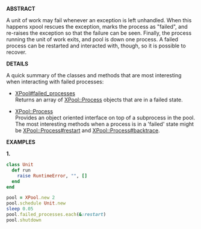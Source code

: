 __ABSTRACT__

A unit of work may fail whenever an exception is left unhandled. When this 
happens xpool rescues the exception, marks the process as "failed", and 
re-raises the exception so that the failure can be seen. Finally, the 
process running the unit of work exits, and pool is down one process. A failed 
process can be restarted and interacted with, though, so it is possible to 
recover.

__DETAILS__

A quick summary of the classes and methods that are most interesting when
interacting with failed processes:

  - [XPool#failed_processes](http://rubydoc.info/github/robgleeson/xpool/XPool#failed_processes-instance_method)  
  Returns an array of 
  [XPool::Process](http://rubydoc.info/github/robgleeson/xpool/XPool/Process)
  objects that are in a failed state.

  - [XPool::Process](http://rubydoc.info/github/robgleeson/xpool/XPool/Process)  
  Provides an object oriented interface on top of a subprocess in the pool.   
  The most interesting methods when a process is in a 'failed' state might be 
  [XPool::Process#restart](http://rubydoc.info/github/robgleeson/xpool/XPool/Process#restart-instance_method) 
  and
  [XPool::Process#backtrace](http://rubydoc.info/github/robgleeson/xpool/XPool/Process#backtrace-instance_method).

__EXAMPLES__

__1.__

```ruby
class Unit
  def run
    raise RuntimeError, "", []
  end
end

pool = XPool.new 2
pool.schedule Unit.new
sleep 0.05
pool.failed_processes.each(&:restart)
pool.shutdown
```
